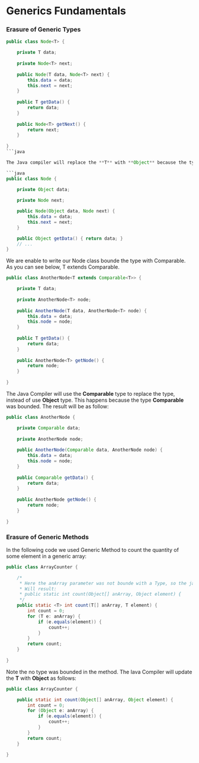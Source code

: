 # Generics Fundamentals

### Erasure of Generic Types

```java
public class Node<T> {

	private T data;
	
	private Node<T> next;
	
	public Node(T data, Node<T> next) {
		this.data = data;
		this.next = next;
	}
	
	public T getData() {
		return data;
	}
	
	public Node<T> getNext() {
		return next;
	}
	
}
```java

The Java compiler will replace the **T** with **Object** because the type was not bounded. The result will be as follow:

```java
public class Node {

    private Object data;
    
    private Node next;

    public Node(Object data, Node next) {
        this.data = data;
        this.next = next;
    }

    public Object getData() { return data; }
    // ...
}
```

We are enable to write our Node class bounde the type with Comparable. As you can see below, T extends Comparable.

```java
public class AnotherNode<T extends Comparable<T>> {

	private T data;
	
	private AnotherNode<T> node;
	
	public AnotherNode(T data, AnotherNode<T> node) {
		this.data = data;
		this.node = node;
	}
	
	public T getData() {
		return data;
	}
	
	public AnotherNode<T> getNode() {
		return node;
	}
	
}
```

The Java Compiler will use the **Comparable** type to replace the type, instead of use **Object** type. This happens because the type **Comparable** was bounded. The result will be as follow:

```java
public class AnotherNode {

	private Comparable data;
	
	private AnotherNode node;
	
	public AnotherNode(Comparable data, AnotherNode node) {
		this.data = data;
		this.node = node;
	}
	
	public Comparable getData() {
		return data;
	}
	
	public AnotherNode getNode() {
		return node;
	}
	
}
```

### Erasure of Generic Methods

In the following code we used Generic Method to count the quantity of some element in a generic array:

```java
public class ArrayCounter {

	/*
	 * Here the anArray parameter was not bounde with a Type, so the java compiler will use Object.
	 * Will result:
	 * public static int count(Object[] anArray, Object element) {
	 */
	public static <T> int count(T[] anArray, T element) {
		int count = 0;
		for (T e: anArray) {
			if (e.equals(element)) {
				count++;
			}
		}
		return count;
	}
	
}

```

Note the no type was bounded in the method. The Iava Compiler will update the **T** with **Object** as follows:

```java
public class ArrayCounter {

	public static int count(Object[] anArray, Object element) {
		int count = 0;
		for (Object e: anArray) {
			if (e.equals(element)) {
				count++;
			}
		}
		return count;
	}
	
}

```
